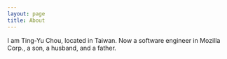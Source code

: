 ```yaml
---
layout: page
title: About
---
```


I am Ting-Yu Chou, located in Taiwan. Now a software engineer in Mozilla Corp., a son, a husband, and a father.